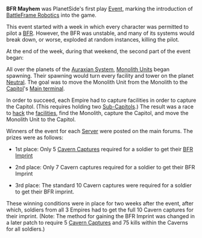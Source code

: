 **BFR Mayhem** was PlanetSide's first play [Event](../Event.md), marking the
introduction of [BattleFrame Robotics](../vehicles/BattleFrame_Robotics.md) into
the game.

This event started with a week in which every character was permitted to pilot a
[BFR](../vehicles/BattleFrame_Robotics.md). However, the BFR was unstable, and
many of its systems would break down, or worse, exploded at random instances,
killing the pilot.

At the end of the week, during that weekend, the second part of the event began:

All over the planets of the [Auraxian System](../locations/Auraxis.md),
[Monolith Units](../items/Monolith.md) began spawning. Their spawning would turn
every facility and tower on the planet [Neutral](../terminology/Neutral.md). The
goal was to move the Monolith Unit from the Monolith to the
[Capitol](../locations/Capitol.md)'s [Main terminal](../items/Main_Terminal.md).

In order to succeed, each Empire had to capture facilities in order to capture
the Capitol. (This requires holding two
[Sub-Capitols](../locations/Sub-Capitol.md).) The result was a race to
[hack](../terminology/Hack.md) the [facilities](../locations/Facilities.md),
find the Monolith, capture the Capitol, and move the Monolith Unit to the
Capitol.

Winners of the event for each [Server](:Category:Servers) were posted on the
main forums. The prizes were as follows:

- 1st place: Only 5 [Cavern Captures](Cavern_Captures.md) required for a soldier
  to get their [BFR Imprint](terminology/BFR_Imprint.md)

<!-- -->

- 2nd place: Only 7 Cavern captures required for a soldier to get their BFR
  Imprint

<!-- -->

- 3rd place: The standard 10 Cavern captures were required for a soldier to get
  their BFR imprint.

These winning conditions were in place for two weeks after the event, after
which, soldiers from all 3 Empires had to get the full 10 Cavern captures for
their imprint. (Note: The method for gaining the BFR Imprint was changed in a
later patch to require 5 [Cavern Captures](Cavern_Captures.md) and 75 kills
within the Caverns for all soldiers.)

<!--[Category:Events](../Category:Events.md)-->
